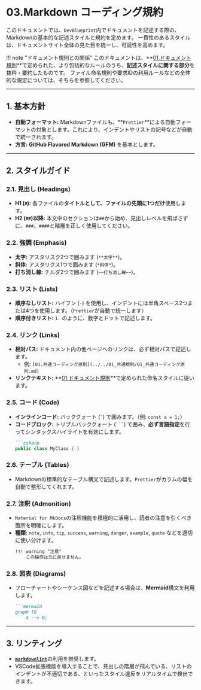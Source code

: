 # 03.Markdown コーディング規約

このドキュメントでは、`DevBlueprint`内でドキュメントを記述する際の、Markdownの基本的な記述スタイルと規約を定めます。
一貫性のあるスタイルは、ドキュメントサイト全体の見た目を統一し、可読性を高めます。

!!! note "ドキュメント規則との関係"
    このドキュメントは、**[01.ドキュメント規則](../../03_ドキュメント規定/01_ドキュメント規則.md)**で定められた、より包括的なルールのうち、**記述スタイルに関する部分**を抜粋・要約したものです。
    ファイル命名規則や要求IDの利用ルールなどの全体的な規定については、そちらを参照してください。

---

## 1. 基本方針

*   **自動フォーマット:** Markdownファイルも、**`Prettier`**による自動フォーマットの対象とします。これにより、インデントやリストの記号などが自動で統一されます。
*   **方言:** **GitHub Flavored Markdown (GFM)** を基本とします。

---

## 2. スタイルガイド

### 2.1. 見出し (Headings)
*   **H1 (`#`):** 各ファイルの**タイトルとして、ファイルの先頭に1つだけ**使用します。
*   **H2 (`##`)以降:** 本文中のセクションは`##`から始め、見出しレベルを飛ばさずに、`###`、`####`と階層を正しく使用してください。

### 2.2. 強調 (Emphasis)
*   **太字:** アスタリスク2つで囲みます (`**太字**`)。
*   **斜体:** アスタリクス1つで囲みます (`*斜体*`)。
*   **打ち消し線:** チルダ2つで囲みます (`~~打ち消し線~~`)。

### 2.3. リスト (Lists)
*   **順序なしリスト:** ハイフン (`-`) を使用し、インデントには半角スペース2つまたは4つを使用します。（`Prettier`が自動で統一します）
*   **順序付きリスト:** `1.` のように、数字とドットで記述します。

### 2.4. リンク (Links)
*   **相対パス:** ドキュメント内の他ページへのリンクは、必ず相対パスで記述します。
    *   例: `[01.共通コーディング原則](../../01_共通規則/01_共通コーディング原則.md)`
*   **リンクテキスト:** **[01.ドキュメント規則](../../../03_ドキュメント規定/01_ドキュメント規則.md)**で定められた命名スタイルに従います。

### 2.5. コード (Code)
*   **インラインコード:** バッククォート (`` ` ``) で囲みます。（例: `const a = 1;`）
*   **コードブロック:** トリプルバッククォート (`` ``` ``) で囲み、**必ず言語指定**を行ってシンタックスハイライトを有効にします。
    ```markdown
    ```csharp
    public class MyClass { }
    ```

### 2.6. テーブル (Tables)
*   Markdownの標準的なテーブル構文で記述します。`Prettier`がカラムの幅を自動で整形してくれます。

### 2.7. 注釈 (Admonition)
*   `Material for MkDocs`の注釈機能を積極的に活用し、読者の注意を引くべき箇所を明確にします。
*   **種類:** `note`, `info`, `tip`, `success`, `warning`, `danger`, `example`, `quote` などを適切に使い分けます。
    ```markdown
    !!! warning "注意"
        この操作は元に戻せません。
    ```

### 2.8. 図表 (Diagrams)
*   フローチャートやシーケンス図などを記述する場合は、**Mermaid**構文を利用します。
    ```markdown
    ```mermaid
    graph TD
        A --> B;
    ```

---

## 3. リンティング

*   [**`markdownlint`**](https://github.com/DavidAnson/markdownlint)の利用を推奨します。
*   VSCode拡張機能を導入することで、見出しの階層が飛んでいる、リストのインデントが不適切である、といったスタイル違反をリアルタイムで検出できます。

